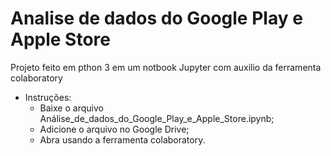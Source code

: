 # Analise de dados do Google Play e Apple Store

Projeto feito em pthon 3 em um notbook Jupyter com auxilio da ferramenta colaboratory

- Instruções:
	- Baixe o arquivo Análise_de_dados_do_Google_Play_e_Apple_Store.ipynb;
	- Adicione o arquivo no Google Drive;
	- Abra usando a ferramenta colaboratory.